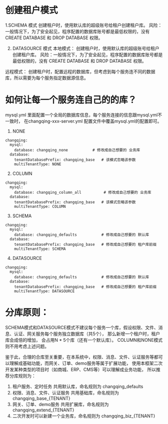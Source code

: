 # 创建租户模式
1.SCHEMA 模式
创建租户时，使用默认库的超级账号给租户创建租户库。
风险：一般情况下，为了安全起见，程序配置的数据库账号都是最低权限的，没有 CREATE DATABASE  和  DROP DATABASE 权限。

2. DATASOURCE 模式 
本地模式：
    创建租户时，使用默认库的超级账号给租户创建租户库。
    风险：一般情况下，为了安全起见，程序配置的数据库账号都是最低权限的，没有 CREATE DATABASE  和  DROP DATABASE 权限。

远程模式：
    创建租户时，配置远程的数据库，但考虑到每个服务连不同的数据库，所以需要为每个服务指定数据源信息。



# 如何让每一个服务连自己的的库？
mysql.yml 里面配置一个全局的数据库信息，每个服务连接的信息跟mysql.yml不一致时，
在changqing-xxx-server.yml 配置文件中覆盖mysql.yml的配置即可。
1. NONE 
```
changqing:
  mysql:
    database: changqing_none           # 修改成自己想要的 业务库
  database:
    tenantDatabasePrefix: changqing_base   # 该模式忽略该参数
    multiTenantType: NONE
```
2. COLUMN
```
changqing:
  mysql:
    database: changqing_column_all          # 修改成自己想要的 业务库
  database:
    tenantDatabasePrefix: changqing_base   # 该模式忽略该参数
    multiTenantType: COLUMN
```
3. SCHEMA
```
changqing:
  mysql:
    database: changqing_defaults           # 修改成自己想要的 默认库
  database:
    tenantDatabasePrefix: changqing_base   # 修改成自己想要的 租户库前缀
    multiTenantType: SCHEMA
```
4. DATASOURCE
```
changqing:
  mysql:
    database: changqing_defaults           # 修改成自己想要的 默认库
  database:
    tenantDatabasePrefix: changqing_base   # 修改成自己想要的 租户库前缀 
    multiTenantType: DATASOURCE
```

# 分库原则：
SCHEMA模式和DATASOURCE模式不建议每个服务一个库，假设权限、文件、消息、认证、网关服务每个服务独立数据库（共5个），
那么新增一个租户时，租户库会成倍的增加， 会占用N * 5个库（还有一个默认库）。
COLUMN和NONE模式则不用考虑上述问题。

鉴于此，合理的合库至关重要，在本系统中，权限、消息、文件、认证服务等都可以理解成基础功能，而网关、订单、demo服务等属于扩展功能，
使用本框架二次开发某种类型的项目时（如商城、ERP、CMS等）可以理解成业务功能， 所以推荐分库规则为：

1. 租户服务、定时任务 共用默认库，命名规则为 changqing_defaults
2. 权限、消息、文件、认证服务 共用基础库，命名规则为 changqing_base_{TENANT}
3. 网关、订单、demo服务 共用扩展库，命名规则为 changqing_extend_{TENANT}
4. 二次开发时可以新建一个业务库，命名规则为 changqing_biz_{TENANT}
